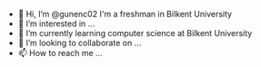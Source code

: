 - 👋 Hi, I’m @gunenc02 I'm a freshman in Bilkent University
- 👀 I’m interested in ...
- 🌱 I’m currently learning computer science at Bilkent University
- 💞️ I’m looking to collaborate on ...
- 📫 How to reach me ...

<!---
gunenc02/gunenc02 is a ✨ special ✨ repository because its `README.md` (this file) appears on your GitHub profile.
You can click the Preview link to take a look at your changes.
--->
